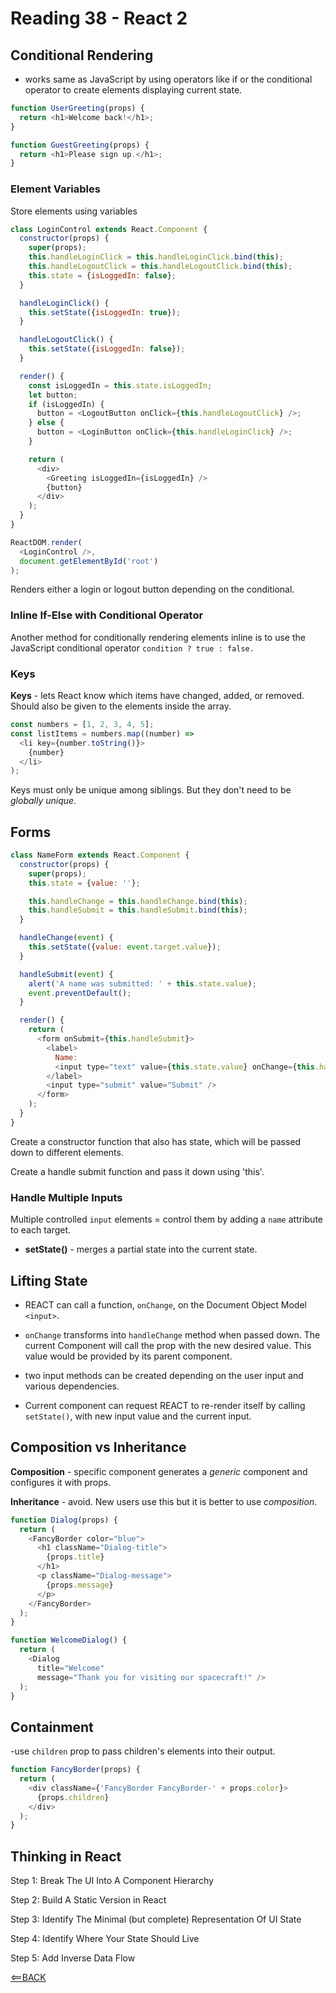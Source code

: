# Reading 38 - React 2

## Conditional Rendering

- works same as JavaScript by using operators like if or the conditional operator to create elements displaying current state.

```js script
function UserGreeting(props) {
  return <h1>Welcome back!</h1>;
}

function GuestGreeting(props) {
  return <h1>Please sign up.</h1>;
}
```

### Element Variables

Store elements using variables

```js script
class LoginControl extends React.Component {
  constructor(props) {
    super(props);
    this.handleLoginClick = this.handleLoginClick.bind(this);
    this.handleLogoutClick = this.handleLogoutClick.bind(this);
    this.state = {isLoggedIn: false};
  }

  handleLoginClick() {
    this.setState({isLoggedIn: true});
  }

  handleLogoutClick() {
    this.setState({isLoggedIn: false});
  }

  render() {
    const isLoggedIn = this.state.isLoggedIn;
    let button;
    if (isLoggedIn) {
      button = <LogoutButton onClick={this.handleLogoutClick} />;
    } else {
      button = <LoginButton onClick={this.handleLoginClick} />;
    }

    return (
      <div>
        <Greeting isLoggedIn={isLoggedIn} />
        {button}
      </div>
    );
  }
}

ReactDOM.render(
  <LoginControl />,
  document.getElementById('root')
);
```

Renders either a login or logout button depending on the conditional.

### Inline If-Else with Conditional Operator

Another method for conditionally rendering elements inline is to use the JavaScript conditional operator `condition ? true : false.`

### Keys

**Keys** - lets React know which items have changed, added, or removed. Should also be given to the elements inside the array.

```js script
const numbers = [1, 2, 3, 4, 5];
const listItems = numbers.map((number) =>
  <li key={number.toString()}>
    {number}
  </li>
);
```

Keys must only be unique among siblings. But they don't need to be *globally unique*.

## Forms

```js script
class NameForm extends React.Component {
  constructor(props) {
    super(props);
    this.state = {value: ''};

    this.handleChange = this.handleChange.bind(this);
    this.handleSubmit = this.handleSubmit.bind(this);
  }

  handleChange(event) {
    this.setState({value: event.target.value});
  }

  handleSubmit(event) {
    alert('A name was submitted: ' + this.state.value);
    event.preventDefault();
  }

  render() {
    return (
      <form onSubmit={this.handleSubmit}>
        <label>
          Name:
          <input type="text" value={this.state.value} onChange={this.handleChange} />
        </label>
        <input type="submit" value="Submit" />
      </form>
    );
  }
}
```

Create a constructor function that also has state, which will be passed down to different elements.

Create a handle submit function and pass it down using 'this'.

### Handle Multiple Inputs

Multiple controlled `input` elements = control them by adding a `name` attribute to each target.

- **setState()** - merges a partial state into the current state.

## Lifting State

- REACT can call a function, `onChange`, on the Document Object Model `<input>`.

- `onChange` transforms into `handleChange` method when passed down. The current Component will call the prop with the new desired value. This value would be provided by its parent component.

- two input methods can be created depending on the user input and various dependencies.

- Current component can request REACT to re-render itself by calling `setState()`, with new input value and the current input.

## Composition vs Inheritance

**Composition** - specific component generates a *generic* component and configures it with props.

**Inheritance** - avoid. New users use this but it is better to use *composition*.

```js script
function Dialog(props) {
  return (
    <FancyBorder color="blue">
      <h1 className="Dialog-title">
        {props.title}
      </h1>
      <p className="Dialog-message">
        {props.message}
      </p>
    </FancyBorder>
  );
}

function WelcomeDialog() {
  return (
    <Dialog
      title="Welcome"
      message="Thank you for visiting our spacecraft!" />
  );
}
```

## Containment

-use `children` prop to pass children's elements into their output.

```js script
function FancyBorder(props) {
  return (
    <div className={'FancyBorder FancyBorder-' + props.color}>
      {props.children}
    </div>
  );
}
```

## Thinking in React

Step 1: Break The UI Into A Component Hierarchy

Step 2: Build A Static Version in React

Step 3: Identify The Minimal (but complete) Representation Of UI State

Step 4: Identify Where Your State Should Live

Step 5: Add Inverse Data Flow


[<==BACK](README.md)
